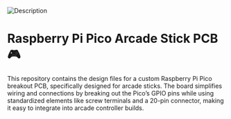 ![Description](images/Full%20Assembly.png)

# Raspberry Pi Pico Arcade Stick PCB 🎮
This repository contains the design files for a custom Raspberry Pi Pico breakout PCB, specifically designed for arcade sticks. The board simplifies wiring and connections by breaking out the Pico’s GPIO pins while using standardized elements like screw terminals and a 20-pin connector, making it easy to integrate into arcade controller builds.

